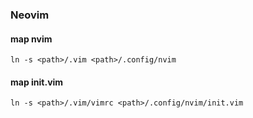 ### Neovim

#### map nvim

```shell
ln -s <path>/.vim <path>/.config/nvim
```

#### map init.vim
```shell
ln -s <path>/.vim/vimrc <path>/.config/nvim/init.vim
```
